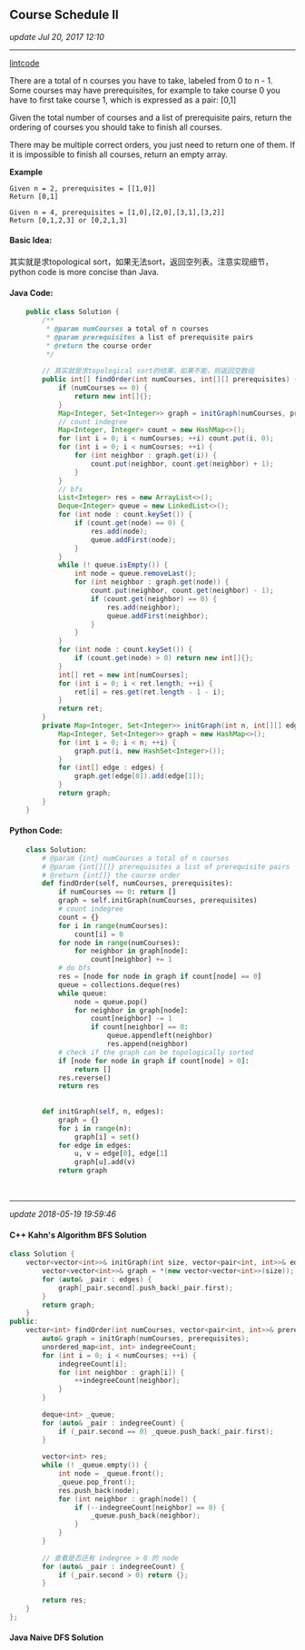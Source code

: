 ## Course Schedule II 
_update Jul 20, 2017 12:10_

---
[lintcode](http://www.lintcode.com/en/problem/course-schedule-ii/)

There are a total of n courses you have to take, labeled from 0 to n - 1.
Some courses may have prerequisites, for example to take course 0 you have to first take course 1, which is expressed as a pair: [0,1]

Given the total number of courses and a list of prerequisite pairs, return the ordering of courses you should take to finish all courses.

There may be multiple correct orders, you just need to return one of them. If it is impossible to finish all courses, return an empty array.

**Example**
  
    Given n = 2, prerequisites = [[1,0]]
    Return [0,1]
    
    Given n = 4, prerequisites = [1,0],[2,0],[3,1],[3,2]]
    Return [0,1,2,3] or [0,2,1,3]
    
#### Basic Idea:
其实就是求topological sort，如果无法sort，返回空列表。注意实现细节，python code is more concise than Java.

#### Java Code:
```java
    public class Solution {
        /**
         * @param numCourses a total of n courses
         * @param prerequisites a list of prerequisite pairs
         * @return the course order
         */
         
        // 其实就是求topological sort的结果，如果不能，则返回空数组
        public int[] findOrder(int numCourses, int[][] prerequisites) {
            if (numCourses == 0) {
                return new int[]{};
            }
            Map<Integer, Set<Integer>> graph = initGraph(numCourses, prerequisites);
            // count indegree
            Map<Integer, Integer> count = new HashMap<>();
            for (int i = 0; i < numCourses; ++i) count.put(i, 0);
            for (int i = 0; i < numCourses; ++i) {
                for (int neighbor : graph.get(i)) {
                    count.put(neighbor, count.get(neighbor) + 1);
                }
            }
            // bfs
            List<Integer> res = new ArrayList<>();
            Deque<Integer> queue = new LinkedList<>();
            for (int node : count.keySet()) {
                if (count.get(node) == 0) {
                    res.add(node);
                    queue.addFirst(node);
                }
            }
            while (! queue.isEmpty()) {
                int node = queue.removeLast();
                for (int neighbor : graph.get(node)) {
                    count.put(neighbor, count.get(neighbor) - 1);
                    if (count.get(neighbor) == 0) {
                        res.add(neighbor);
                        queue.addFirst(neighbor);
                    }
                }
            }
            for (int node : count.keySet()) {
                if (count.get(node) > 0) return new int[]{};
            }
            int[] ret = new int[numCourses];
            for (int i = 0; i < ret.length; ++i) {
                ret[i] = res.get(ret.length - 1 - i);
            }
            return ret;
        }
        private Map<Integer, Set<Integer>> initGraph(int n, int[][] edges) {
            Map<Integer, Set<Integer>> graph = new HashMap<>();
            for (int i = 0; i < n; ++i) {
                graph.put(i, new HashSet<Integer>());
            }
            for (int[] edge : edges) {
                graph.get(edge[0]).add(edge[1]);
            }
            return graph;
        }
    }
```

#### Python Code:
```python
    class Solution:
        # @param {int} numCourses a total of n courses
        # @param {int[][]} prerequisites a list of prerequisite pairs
        # @return {int[]} the course order
        def findOrder(self, numCourses, prerequisites):
            if numCourses == 0: return []
            graph = self.initGraph(numCourses, prerequisites)
            # count indegree
            count = {}
            for i in range(numCourses):
                count[i] = 0
            for node in range(numCourses):
                for neighbor in graph[node]:
                    count[neighbor] += 1
            # do bfs
            res = [node for node in graph if count[node] == 0]
            queue = collections.deque(res)
            while queue:
                node = queue.pop()
                for neighbor in graph[node]:
                    count[neighbor] -= 1
                    if count[neighbor] == 0:
                        queue.appendleft(neighbor)
                        res.append(neighbor)
            # check if the graph can be topologically sorted
            if [node for node in graph if count[node] > 0]:
                return []
            res.reverse()
            return res
            
        
        def initGraph(self, n, edges):
            graph = {}
            for i in range(n):
                graph[i] = set()
            for edge in edges:
                u, v = edge[0], edge[1]
                graph[u].add(v)
            return graph
```

<br>

---
_update 2018-05-19 19:59:46_

#### C++ Kahn's Algorithm BFS Solution
```cpp
class Solution {
    vector<vector<int>>& initGraph(int size, vector<pair<int, int>>& edges) {
        vector<vector<int>>& graph = *(new vector<vector<int>>(size));
        for (auto& _pair : edges) {
            graph[_pair.second].push_back(_pair.first);
        }
        return graph;
    }
public:
    vector<int> findOrder(int numCourses, vector<pair<int, int>>& prerequisites) {
        auto& graph = initGraph(numCourses, prerequisites);
        unordered_map<int, int> indegreeCount;
        for (int i = 0; i < numCourses; ++i) {
            indegreeCount[i];
            for (int neighbor : graph[i]) {
                ++indegreeCount[neighbor];
            }
        }
        
        deque<int> _queue;
        for (auto& _pair : indegreeCount) {
            if (_pair.second == 0) _queue.push_back(_pair.first);
        }
        
        vector<int> res;
        while (! _queue.empty()) {
            int node = _queue.front();
            _queue.pop_front();
            res.push_back(node);
            for (int neighbor : graph[node]) {
                if (--indegreeCount[neighbor] == 0) {
                    _queue.push_back(neighbor);
                }
            }
        }
        
        // 查看是否还有 indegree > 0 的 node
        for (auto& _pair : indegreeCount) {
            if (_pair.second > 0) return {};
        }
        
        return res;
    }
};
```

#### Java Naive DFS Solution
```java
